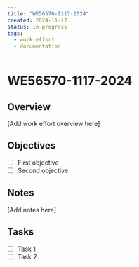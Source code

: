 ```yaml
---
title: "WE56570-1117-2024"
created: 2024-11-17
status: in-progress
tags:
  - work-effort
  - documentation
---
```


# WE56570-1117-2024

## Overview
[Add work effort overview here]

## Objectives
- [ ] First objective
- [ ] Second objective

## Notes
[Add notes here]

## Tasks
- [ ] Task 1
- [ ] Task 2
